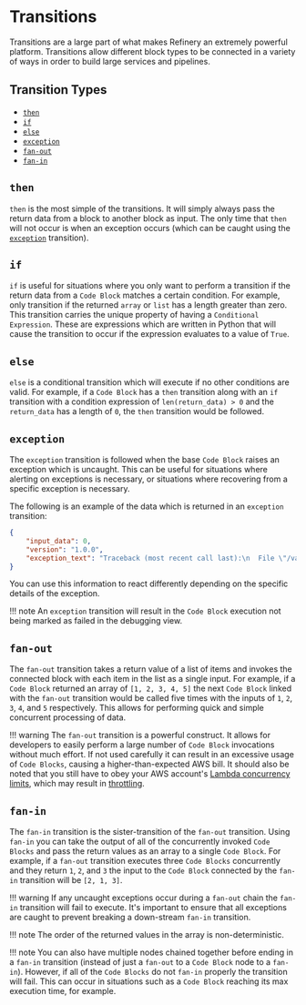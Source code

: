 # Transitions

Transitions are a large part of what makes Refinery an extremely powerful platform. Transitions allow different block types to be connected in a variety of ways in order to build large services and pipelines.

## Transition Types
* [`then`](#then)
* [`if`](#if)
* [`else`](#else)
* [`exception`](#exception)
* [`fan-out`](#fan-out)
* [`fan-in`](#fan-in)

## `then`

`then` is the most simple of the transitions. It will simply always pass the return data from a block to another block as input. The only time that `then` will not occur is when an exception occurs (which can be caught using the [`exception`](#exception) transition).

## `if`

`if` is useful for situations where you only want to perform a transition if the return data from a `Code Block` matches a certain condition. For example, only transition if the returned `array` or `list` has a length greater than zero. This transition carries the unique property of having a `Conditional Expression`. These are expressions which are written in Python that will cause the transition to occur if the expression evaluates to a value of `True`.

## `else`

`else` is a conditional transition which will execute if no other conditions are valid. For example, if a `Code Block` has a `then` transition along with an `if` transition with a condition expression of `len(return_data) > 0` and the `return_data` has a length of `0`, the `then` transition would be followed.

## `exception`

The `exception` transition is followed when the base `Code Block` raises an exception which is uncaught. This can be useful for situations where alerting on exceptions is necessary, or situations where recovering from a specific exception is necessary.

The following is an example of the data which is returned in an `exception` transition:
```json
{
    "input_data": 0,
    "version": "1.0.0",
    "exception_text": "Traceback (most recent call last):\n  File \"/var/task/lambda.py\", line 1089, in _init\n    return_data = main( lambda_input, context )\n  File \"/var/task/lambda.py\", line 4, in main\n    return ( 100 / lambda_input )\nZeroDivisionError: integer division or modulo by zero\n"
}
```

You can use this information to react differently depending on the specific details of the exception.

!!! note
	An `exception` transition will result in the `Code Block` execution not being marked as failed in the debugging view.

## `fan-out`

The `fan-out` transition takes a return value of a list of items and invokes the connected block with each item in the list as a single input. For example, if a `Code Block` returned an array of `[1, 2, 3, 4, 5]` the next `Code Block` linked with the `fan-out` transition would be called five times with the inputs of `1`, `2`, `3`, `4`, and `5` respectively. This allows for performing quick and simple concurrent processing of data.

!!! warning
	The `fan-out` transition is a powerful construct. It allows for developers to easily perform a large number of `Code Block` invocations without much effort. If not used carefully it can result in an excessive usage of `Code Blocks`, causing a higher-than-expected AWS bill. It should also be noted that you still have to obey your AWS account's [Lambda concurrency limits](https://docs.aws.amazon.com/lambda/latest/dg/concurrent-executions.html#per-function-concurrency), which may result in [throttling](https://docs.aws.amazon.com/lambda/latest/dg/concurrent-executions.html#throttling-behavior).

## `fan-in`

The `fan-in` transition is the sister-transition of the `fan-out` transition. Using `fan-in` you can take the output of all of the concurrently invoked `Code Blocks` and pass the return values as an array to a single `Code Block`. For example, if a `fan-out` transition executes three `Code Blocks` concurrently and they return `1`, `2`, and `3` the input to the `Code Block` connected by the `fan-in` transition will be `[2, 1, 3]`.

!!! warning
	If any uncaught exceptions occur during a `fan-out` chain the `fan-in` transition will fail to execute. It's important to ensure that all exceptions are caught to prevent breaking a down-stream `fan-in` transition.

!!! note
	The order of the returned values in the array is non-deterministic.

!!! note
	You can also have multiple nodes chained together before ending in a `fan-in` transition (instead of just a `fan-out` to a `Code Block` node to a `fan-in`). However, if all of the `Code Blocks` do not `fan-in` properly the transition will fail. This can occur in situations such as a `Code Block` reaching its max execution time, for example.